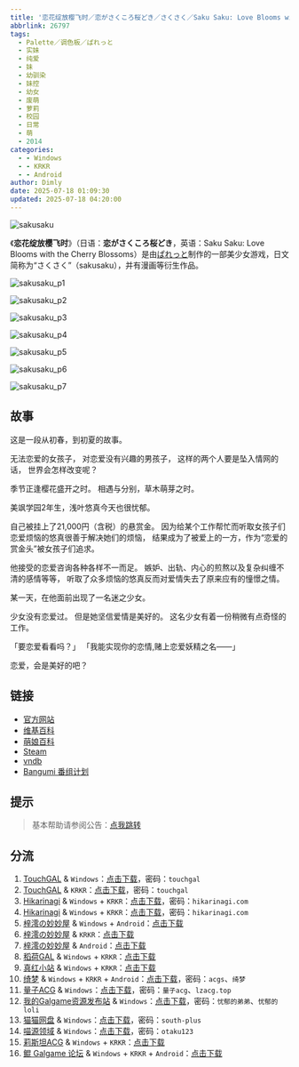```yaml
---
title: '恋花绽放樱飞时／恋がさくころ桜どき／さくさく／Saku Saku: Love Blooms with the Cherry Blossoms'
abbrlink: 26797
tags:
  - Palette／调色板／ぱれっと
  - 实妹
  - 纯爱
  - 妹
  - 幼驯染
  - 妹控
  - 幼女
  - 废萌
  - 萝莉
  - 校园
  - 日常
  - 萌
  - 2014
categories:
  - - Windows
  - - KRKR
  - - Android
author: Dimly
date: 2025-07-18 01:09:30
updated: 2025-07-18 04:20:00
---
```


![sakusaku](https://static.30hb.cn/vndb/img/sakusaku.webp)

《**恋花绽放樱飞时**》（日语：**恋がさくころ桜どき**，英语：Saku Saku: Love Blooms with the Cherry Blossoms）是由[ぱれっと](https://zh.moegirl.org.cn/Palette(游戏公司))制作的一部美少女游戏，日文简称为“さくさく”（sakusaku），并有漫画等衍生作品。

<!-- more -->

![sakusaku_p1](https://static.30hb.cn/vndb/img/sakusaku_p1.webp)

![sakusaku_p2](https://static.30hb.cn/vndb/img/sakusaku_p2.webp)

![sakusaku_p3](https://static.30hb.cn/vndb/img/sakusaku_p3.webp)

![sakusaku_p4](https://static.30hb.cn/vndb/img/sakusaku_p4.webp)

![sakusaku_p5](https://static.30hb.cn/vndb/img/sakusaku_p5.webp)

![sakusaku_p6](https://static.30hb.cn/vndb/img/sakusaku_p6.webp)

![sakusaku_p7](https://static.30hb.cn/vndb/img/sakusaku_p7.webp)

## 故事

这是一段从初春，到初夏的故事。

无法恋爱的女孩子，
对恋爱没有兴趣的男孩子，
这样的两个人要是坠入情网的话，
世界会怎样改变呢？

季节正逢樱花盛开之时。
相遇与分别，草木萌芽之时。

美飒学园2年生，浅叶悠真今天也很忧郁。

自己被挂上了21,000円（含税）的悬赏金。
因为给某个工作帮忙而听取女孩子们恋爱烦恼的悠真很善于解决她们的烦恼，
结果成为了被爱上的一方，作为“恋爱的赏金头”被女孩子们追求。

他接受的恋爱咨询各种各样不一而足。
嫉妒、出轨、内心的煎熬以及复杂纠缠不清的感情等等，
听取了众多烦恼的悠真反而对爱情失去了原来应有的憧憬之情。

某一天，在他面前出现了一名迷之少女。

少女没有恋爱过。
但是她坚信爱情是美好的。
这名少女有着一份稍微有点奇怪的工作。

「要恋爱看看吗？」
「我能实现你的恋情,赌上恋爱妖精之名——」

恋爱，会是美好的吧？

## 链接

- [官方网站](https://palette.clearrave.co.jp/product/sakusaku/)
- [维基百科](https://zh.wikipedia.org/wiki/%E6%88%80%E8%8A%B1%E7%B6%BB%E6%94%BE%E6%AB%BB%E9%A3%9B%E6%99%82)
- [萌娘百科](https://zh.moegirl.org.cn/zh-hans/%E6%81%8B%E8%8A%B1%E7%BB%BD%E6%94%BE%E6%A8%B1%E9%A3%9E%E6%97%B6)
- [Steam](https://store.steampowered.com/app/691150/)
- [vndb](https://vndb.org/v10304)
- [Bangumi 番组计划](https://bgm.tv/subject/49561)

## 提示

> 基本帮助请参阅公告：[点我跳转](/p/announcement/)

## 分流

1.  [TouchGAL](https://www.touchgal.us/) & `Windows`：[点击下载](https://pan.touchgal.net/s/pwosD)，密码：`touchgal`
2.  [TouchGAL](https://www.touchgal.us/) & `KRKR`：[点击下载](https://pan.touchgal.net/s/3PWs7)，密码：`touchgal`
3.  [Hikarinagi](https://www.hikarinagi.net/) & `Windows` + `KRKR`：[点击下载](https://pan.yurari.moe/s/DRnCK)，密码：`hikarinagi.com`
4.  [Hikarinagi](https://www.hikarinagi.net/) & `Windows` + `KRKR`：[点击下载](https://pan.yurari.moe/s/v225uj)，密码：`hikarinagi.com`
5.  [梓澪の妙妙屋](https://zi0.cc/) & `Windows` + `Android`：[点击下载](https://zi0.cc/,%E3%80%90ADV-%E5%86%92%E9%99%A9%E6%B8%B8%E6%88%8F%E3%80%91/%E3%80%90PC+%E5%AE%89%E5%8D%93%E3%80%91%E6%81%8B%E8%8A%B1%E7%BB%BD%E6%94%BE%E6%A8%B1%E8%8A%B1%E6%97%B6)
6.  [梓澪の妙妙屋](https://zi0.cc/) & `KRKR`：[点击下载](https://zi0.cc/%60%E3%80%90%E5%BD%92%20%E6%A1%A3%E3%80%91/%E3%80%90KRKR%E5%90%88%E9%9B%86%E3%80%91/1/%E6%81%8B%E8%8A%B1%E7%BB%BD%E6%94%BE%E6%A8%B1%E9%A3%9E%E6%97%B6.exe)
7.  [梓澪の妙妙屋](https://zi0.cc/) & `Android`：[点击下载](https://zi0.cc/%60%E3%80%90%E5%BD%92%20%E6%A1%A3%E3%80%91/%E3%80%90%E5%86%B7%E7%8B%90%E5%90%88%E9%9B%862000+%E5%AE%89%E5%8D%93%E7%9B%B4%E8%A3%85apk%E3%80%91/019/%E6%81%8B%E8%8A%B1%E7%BB%BD%E6%94%BE%E6%A8%B1%E9%A3%9E%E6%97%B6.apk)
8.  [稻荷GAL](https://inarigal.com/) & `Windows` + `KRKR`：[点击下载](https://inarigal.com/detail/425)
9.  [真红小站](https://www.shinnku.com/) & `Windows` + `KRKR`：[点击下载](https://www.shinnku.com/search?q=%E6%81%8B%E8%8A%B1%E7%BB%BD%E6%94%BE%E6%A8%B1%E9%A3%9E%E6%97%B6)
10. [绮梦](https://acgs.one/) & `Windows` + `KRKR` + `Android`：[点击下载](https://game.acgs.one/game/101.html)，密码：`acgs`、`绮梦`
11. [量子ACG](https://lzacg.org/) & `Windows`：[点击下载](https://lzacg.org/595)，密码：`量子acg`、`lzacg.top`
12. [我的Galgame资源发布站](https://www.ttloli.com/) & `Windows`：[点击下载](https://www.ttloli.com/lianhuazhanfangyingfeishi.html)，密码：`忧郁的弟弟`、`忧郁的loli`
13. [猫猫网盘](https://catcat.cloud/) & `Windows`：[点击下载](https://catcat.cloud/d/GalGame/SP%E5%90%8E%E7%AB%AF1%5BGalGame%E5%88%86%E5%8C%BA%5D/GalGame%E5%90%88%E9%9B%86-05%E5%8F%B7%E6%9C%BA/Part07/%5BPALETTE%5D%20%E6%81%8B%E8%8A%B1%E7%BB%BD%E6%94%BE%E6%A8%B1%E9%A3%9E%E6%97%B6%EF%BC%8F%E6%81%8B%E3%81%8C%E3%81%95%E3%81%8F%E3%81%93%E3%82%8D%E6%A1%9C%E3%81%A9%E3%81%8D%E3%80%90%E6%98%9F%E5%86%88%E6%A8%B1%E5%8D%97%E9%95%87%E5%AE%88%E5%BA%9C%E3%80%91.rar)，密码：`south-plus`
14. [喵源领域](https://www.nyantaku.com/) & `Windows`：[点击下载](https://www.nullcloud.top/Game/Palette/[Windows]%E6%81%8B%E8%8A%B1%E7%BB%BD%E6%94%BE%E6%A8%B1%E9%A3%9E%E6%97%B6.7z)，密码：`otaku123`
15. [莉斯坦ACG](https://www.limulu.moe/) & `Windows` + `KRKR`：[点击下载](https://www.limulu.moe/posts/9d325c34)
16. [鲲 Galgame 论坛](https://kungal.com) & `Windows` + `KRKR` + `Android`：[点击下载](https://www.kungal.com/galgame/188)
